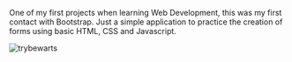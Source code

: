 One of my first projects when learning Web Development, this was my first contact with Bootstrap. Just a simple application to practice the creation of forms using basic HTML, CSS and Javascript.


![trybewarts](https://user-images.githubusercontent.com/87531401/150575930-3af88f88-5550-4dad-bb3f-78e5dceee022.gif)
